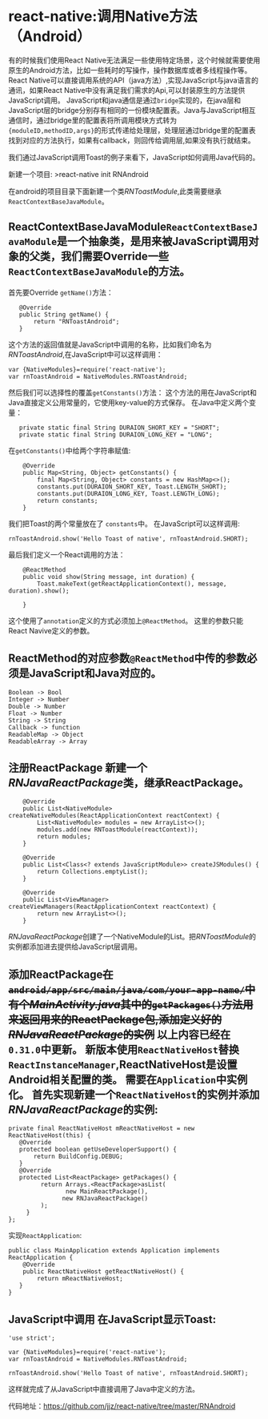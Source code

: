 react-native:调用Native方法（Android）
======================================

有的时候我们使用React Native无法满足一些使用特定场景，这个时候就需要使用原生的Android方法，比如一些耗时的写操作，操作数据库或者多线程操作等。 React Native可以直接调用系统的API（java方法）,实现JavaScript与java语言的通讯，如果React Native中没有满足我们需求的Api,可以封装原生的方法提供JavaScript调用。 JavaScript和java通信是通过`bridge`实现的，在java层和JavaScript层的bridge分别存有相同的一份模块配置表。Java与JavaScript相互通信时，通过bridge里的配置表将所调用模块方式转为`{moduleID,methodID,args}`的形式传递给处理层，处理层通过bridge里的配置表找到对应的方法执行，如果有callback，则回传给调用层,如果没有执行就结束。

我们通过JavaScript调用Toast的例子来看下，JavaScript如何调用Java代码的。

新建一个项目: >react-native init RNAndroid

在android的项目目录下面新建一个类*RNToastModule*,此类需要继承`ReactContextBaseJavaModule`。

## ReactContextBaseJavaModule`ReactContextBaseJavaModule`是一个抽象类，是用来被JavaScript调用对象的父类，我们需要Override一些`ReactContextBaseJavaModule`的方法。

首先要Override `getName()`方法：

```
   @Override
   public String getName() {
       return "RNToastAndroid";
   }
```

这个方法的返回值就是JavaScript中调用的名称，比如我们命名为*RNToastAndroid*,在JavaScript中可以这样调用：

```
var {NativeModules}=require('react-native');
var rnToastAndroid = NativeModules.RNToastAndroid;
```

然后我们可以选择性的覆盖`getConstants()`方法： 这个方法的用在JavaScript和Java直接定义公用常量的，它使用key-value的方式保存。 在Java中定义两个变量：

```
   private static final String DURAION_SHORT_KEY = "SHORT";
   private static final String DURAION_LONG_KEY = "LONG";
```

在`getConstants()`中给两个字符串赋值:

```
    @Override
    public Map<String, Object> getConstants() {
        final Map<String, Object> constants = new HashMap<>();
        constants.put(DURAION_SHORT_KEY, Toast.LENGTH_SHORT);
        constants.put(DURAION_LONG_KEY, Toast.LENGTH_LONG);
        return constants;
    }

```

我们把Toast的两个常量放在了 `constants`中。 在JavaScript可以这样调用:

```
rnToastAndroid.show('Hello Toast of native', rnToastAndroid.SHORT);
```

最后我们定义一个React调用的方法：

```
    @ReactMethod
    public void show(String message, int duration) {
        Toast.makeText(getReactApplicationContext(), message, duration).show();

    }
```

这个使用了`annotation`定义的方式必须加上`@ReactMethod`。 这里的参数只能React Navive定义的参数。

## ReactMethod的对应参数`@ReactMethod`中传的参数必须是JavaScript和Java对应的。

```
Boolean -> Bool
Integer -> Number
Double -> Number
Float -> Number
String -> String
Callback -> function
ReadableMap -> Object
ReadableArray -> Array
```

## 注册ReactPackage 新建一个*RNJavaReactPackage*类，继承ReactPackage。

```
    @Override
    public List<NativeModule> createNativeModules(ReactApplicationContext reactContext) {
        List<NativeModule> modules = new ArrayList<>();
        modules.add(new RNToastModule(reactContext));
        return modules;
    }

    @Override
    public List<Class<? extends JavaScriptModule>> createJSModules() {
        return Collections.emptyList();
    }

    @Override
    public List<ViewManager> createViewManagers(ReactApplicationContext reactContext) {
        return new ArrayList<>();
    }
```

*RNJavaReactPackage*创建了一个NativeModule的List。把*RNToastModule*的实例都添加进去提供给JavaScript层调用。

## 添加ReactPackage~~在`android/app/src/main/java/com/your-app-name/`中有个*MainActivity.java*其中的`getPackages()`方法用来返回用来的ReactPackage包,添加定义好的*RNJavaReactPackage*的实例~~ 以上内容已经在`0.31.0`中更新。 新版本使用`ReactNativeHost`替换`ReactInstanceManager`,ReactNativeHost是设置Android相关配置的类。 需要在`Application`中实例化。 首先实现新建一个`ReactNativeHost`的实例并添加*RNJavaReactPackage*的实例:

```
private final ReactNativeHost mReactNativeHost = new ReactNativeHost(this) {
   @Override   
   protected boolean getUseDeveloperSupport() {   
       return BuildConfig.DEBUG;   
   }
   @Override   
   protected List<ReactPackage> getPackages() {
         return Arrays.<ReactPackage>asList(
                new MainReactPackage(),         
               new RNJavaReactPackage()       
         );
     }
};
```

实现`ReactApplication`:

```
public class MainApplication extends Application implements ReactApplication {    
    @Override    
    public ReactNativeHost getReactNativeHost() {      
        return mReactNativeHost;   
   }
}
```

## JavaScript中调用 在JavaScript显示Toast:

```
'use strict';

var {NativeModules}=require('react-native');
var rnToastAndroid = NativeModules.RNToastAndroid;

rnToastAndroid.show('Hello Toast of native', rnToastAndroid.SHORT);
```

这样就完成了从JavaScript中直接调用了Java中定义的方法。

代码地址：https://github.com/jjz/react-native/tree/master/RNAndroid
